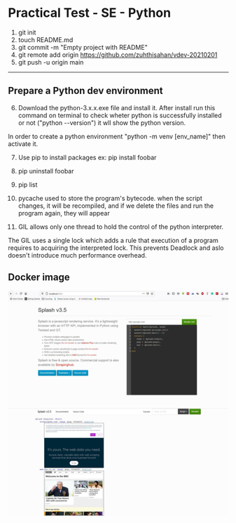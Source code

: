 # Practical Test - SE - Python

1. git init
2. touch README.md
3. git commit -m "Empty project with README"
4. git remote add origin https://github.com/zuhthisahan/vdev-20210201
5. git push -u origin main
---------------

## Prepare a Python dev environment

6. Download the python-3.x.x.exe file and install it. After install run this command on terminal to check wheter python is successfully installed or not ("python --version") it wll show the python version.

In order to create a python environment "python -m venv [env_name]" then activate it.

7. Use pip to install packages ex: pip install foobar
8. pip uninstall foobar
9. pip list
10. pycache used to store the program's bytecode. when the script changes, it will be recompiled, and if we delete the files and run the program again, they will appear

11. GIL allows only one thread to hold the control of the python interpreter.

The GIL uses a single lock which adds a rule that execution of a program requires to acquiring the interpreted lock. This prevents Deadlock and aslo doesn't introduce much performance overhead.

## Docker image
![](images/splash-running.png)
![](images/sc.png)